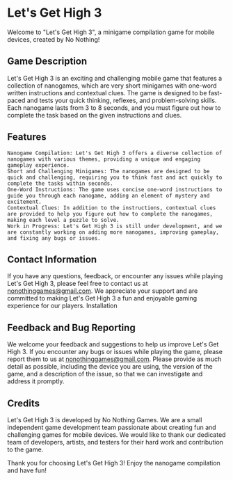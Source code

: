 # Let's Get High 3

Welcome to "Let's Get High 3", a minigame compilation game for mobile devices, created by No Nothing!

## Game Description

Let's Get High 3 is an exciting and challenging mobile game that features a collection of nanogames, which are very short minigames with one-word written instructions and contextual clues. The game is designed to be fast-paced and tests your quick thinking, reflexes, and problem-solving skills. Each nanogame lasts from 3 to 8 seconds, and you must figure out how to complete the task based on the given instructions and clues.
## Features

    Nanogame Compilation: Let's Get High 3 offers a diverse collection of nanogames with various themes, providing a unique and engaging gameplay experience.
    Short and Challenging Minigames: The nanogames are designed to be quick and challenging, requiring you to think fast and act quickly to complete the tasks within seconds.
    One-Word Instructions: The game uses concise one-word instructions to guide you through each nanogame, adding an element of mystery and excitement.
    Contextual Clues: In addition to the instructions, contextual clues are provided to help you figure out how to complete the nanogames, making each level a puzzle to solve.
    Work in Progress: Let's Get High 3 is still under development, and we are constantly working on adding more nanogames, improving gameplay, and fixing any bugs or issues.

## Contact Information

If you have any questions, feedback, or encounter any issues while playing Let's Get High 3, please feel free to contact us at nonothinggames@gmail.com. We appreciate your support and are committed to making Let's Get High 3 a fun and enjoyable gaming experience for our players. 
Installation

## Feedback and Bug Reporting

We welcome your feedback and suggestions to help us improve Let's Get High 3. If you encounter any bugs or issues while playing the game, please report them to us at nonothinggames@gmail.com. Please provide as much detail as possible, including the device you are using, the version of the game, and a description of the issue, so that we can investigate and address it promptly.
## Credits

Let's Get High 3 is developed by No Nothing Games. We are a small independent game development team passionate about creating fun and challenging games for mobile devices. We would like to thank our dedicated team of developers, artists, and testers for their hard work and contribution to the game.

Thank you for choosing Let's Get High 3! Enjoy the nanogame compilation and have fun!
